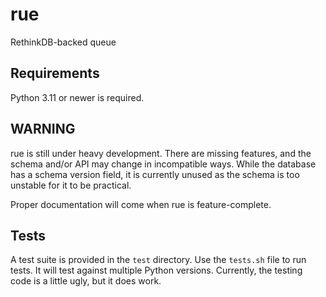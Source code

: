 # rue

RethinkDB-backed queue

## Requirements

Python 3.11 or newer is required.

## WARNING

rue is still under heavy development. There are missing features, and the schema and/or API may change in incompatible ways. While the database has a schema version field, it is currently unused as the schema is too unstable for it to be practical.

Proper documentation will come when rue is feature-complete.

## Tests

A test suite is provided in the `test` directory. Use the `tests.sh` file to run tests. It will test against multiple Python versions. Currently, the testing code is a little ugly, but it does work.
